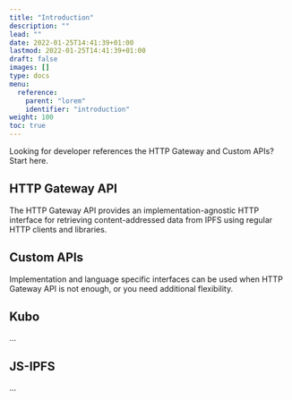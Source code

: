 ```yaml
---
title: "Introduction"
description: ""
lead: ""
date: 2022-01-25T14:41:39+01:00
lastmod: 2022-01-25T14:41:39+01:00
draft: false
images: []
type: docs
menu:
  reference:
    parent: "lorem"
    identifier: "introduction"
weight: 100
toc: true
---
```


Looking for developer references the HTTP Gateway and Custom APIs? Start here.

## HTTP Gateway API

The HTTP Gateway API provides an implementation-agnostic HTTP interface for retrieving content-addressed data from IPFS using regular HTTP clients and libraries. 

## Custom APIs

Implementation and language specific interfaces can be used when HTTP Gateway API is not enough, or you need additional flexibility.

## Kubo 

...

## JS-IPFS

...